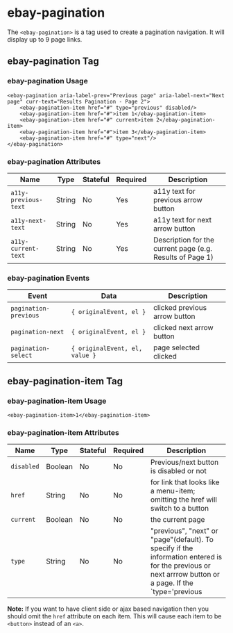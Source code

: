 # ebay-pagination

The `<ebay-pagination>` is a tag used to create a pagination navigation. It will display up to 9 page links.

## ebay-pagination Tag

### ebay-pagination Usage

```marko
<ebay-pagination aria-label-prev="Previous page" aria-label-next="Next page" curr-text="Results Pagination - Page 2">
    <ebay-pagination-item href="#" type="previous" disabled/>
    <ebay-pagination-item href="#">item 1</ebay-pagination-item>
    <ebay-pagination-item href="#" current>item 2</ebay-pagination-item>
    <ebay-pagination-item href="#">item 3</ebay-pagination-item>
    <ebay-pagination-item href="#" type="next"/>
</ebay-pagination>
```

### ebay-pagination Attributes

Name | Type | Stateful | Required | Description
--- | --- | --- | --- | ---
`a11y-previous-text` | String | No | Yes | a11y text for previous arrow button
`a11y-next-text` | String | No | Yes | a11y text for next arrow button
`a11y-current-text` | String | No | Yes | Description for the current page (e.g. Results of Page 1)

### ebay-pagination Events

Event | Data | Description
--- | --- | ---
`pagination-previous` | `{ originalEvent, el }`| clicked previous arrow button
`pagination-next` | `{ originalEvent, el }` | clicked next arrow button
`pagination-select` | `{ originalEvent, el, value }` | page selected clicked

## ebay-pagination-item Tag

### ebay-pagination-item Usage

```marko
<ebay-pagination-item>1</ebay-pagination-item>
```

### ebay-pagination-item Attributes

Name | Type | Stateful | Required | Description
--- | --- | --- | --- | ---
`disabled` | Boolean | No | No | Previous/next button is disabled or not
`href` | String | No | No | for link that looks like a menu-item; omitting the href will switch to a button
`current` | Boolean | No | No | the current page
`type` | String | No | No | "previous", "next" or "page"(default). To specify if the information entered is for the previous or next arrrow button or a page. If the `type='previous|next'` isn't provided the previous/next arrow buttons will be taken as `disabled`

**Note:** If you want to have client side or ajax based navigation then you should omit the `href` attribute on each item. This will cause each item to be `<button>` instead of an `<a>`.
